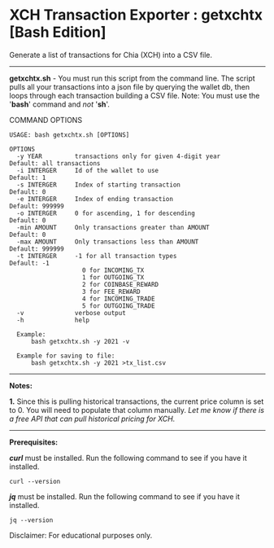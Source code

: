 # XCH Transaction Exporter : getxchtx [Bash Edition] 

Generate a list of transactions for Chia (XCH) into a CSV file.

---

**getxchtx.sh** - You must run this script from the command line. The script pulls all your transactions into a json file by querying the wallet db, then loops through each transaction building a CSV file. Note: You must use the '**bash**' command and _not_ '**sh**'.

COMMAND OPTIONS<br>
```
USAGE: bash getxchtx.sh [OPTIONS]

OPTIONS
  -y YEAR         transactions only for given 4-digit year      Default: all transactions
  -i INTERGER     Id of the wallet to use                       Default: 1
  -s INTERGER     Index of starting transaction                 Default: 0
  -e INTERGER     Index of ending transaction                   Default: 999999
  -o INTERGER     0 for ascending, 1 for descending             Default: 0
  -min AMOUNT     Only transactions greater than AMOUNT         Default: 0
  -max AMOUNT     Only transactions less than AMOUNT            Default: 999999
  -t INTERGER     -1 for all transaction types                  Default: -1
                    0 for INCOMING_TX
                    1 for OUTGOING_TX
                    2 for COINBASE_REWARD
                    3 for FEE_REWARD
                    4 for INCOMING_TRADE
                    5 for OUTGOING_TRADE
  -v              verbose output
  -h              help

  Example:
      bash getxchtx.sh -y 2021 -v

  Example for saving to file:
      bash getxchtx.sh -y 2021 >tx_list.csv

```

---

**Notes:**

**1.** Since this is pulling historical transactions, the current price column is set to 0. You will need to populate that column manually. *Let me know if there is a free API that can pull historical pricing for XCH.*

---

**Prerequisites:**

***curl*** must be installed. Run the following command to see if you have it installed.

```
curl --version
```
***jq*** must be installed. Run the following command to see if you have it installed.

```
jq --version
```

Disclaimer: For educational purposes only.
